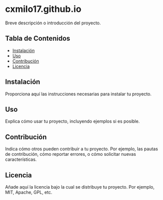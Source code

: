 # cxmilo17.github.io

Breve descripción o introducción del proyecto.

## Tabla de Contenidos

- [Instalación](#instalación)
- [Uso](#uso)
- [Contribución](#contribución)
- [Licencia](#licencia)

## Instalación

Proporciona aquí las instrucciones necesarias para instalar tu proyecto.

## Uso

Explica cómo usar tu proyecto, incluyendo ejemplos si es posible.

## Contribución

Indica cómo otros pueden contribuir a tu proyecto. Por ejemplo, las pautas de contribución, cómo reportar errores, o cómo solicitar nuevas características.

## Licencia

Añade aquí la licencia bajo la cual se distribuye tu proyecto. Por ejemplo, MIT, Apache, GPL, etc.
